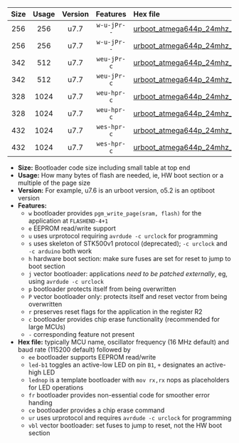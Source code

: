|Size|Usage|Version|Features|Hex file|
|:-:|:-:|:-:|:-:|:--|
|256|256|u7.7|`w-u-jPr--`|[urboot_atmega644p_24mhz_250000bps_led+b0_fr_ur_vbl.hex](https://raw.githubusercontent.com/stefanrueger/urboot.hex/main/mcus/atmega644p/fcpu_24mhz/250000_bps/urboot_atmega644p_24mhz_250000bps_led+b0_fr_ur_vbl.hex)|
|256|256|u7.7|`w-u-jPr--`|[urboot_atmega644p_24mhz_250000bps_lednop_fr_ur_vbl.hex](https://raw.githubusercontent.com/stefanrueger/urboot.hex/main/mcus/atmega644p/fcpu_24mhz/250000_bps/urboot_atmega644p_24mhz_250000bps_lednop_fr_ur_vbl.hex)|
|342|512|u7.7|`weu-jPr-c`|[urboot_atmega644p_24mhz_250000bps_ee_led+b0_fr_ce_ur_vbl.hex](https://raw.githubusercontent.com/stefanrueger/urboot.hex/main/mcus/atmega644p/fcpu_24mhz/250000_bps/urboot_atmega644p_24mhz_250000bps_ee_led+b0_fr_ce_ur_vbl.hex)|
|342|512|u7.7|`weu-jPr-c`|[urboot_atmega644p_24mhz_250000bps_ee_lednop_fr_ce_ur_vbl.hex](https://raw.githubusercontent.com/stefanrueger/urboot.hex/main/mcus/atmega644p/fcpu_24mhz/250000_bps/urboot_atmega644p_24mhz_250000bps_ee_lednop_fr_ce_ur_vbl.hex)|
|328|1024|u7.7|`weu-hpr-c`|[urboot_atmega644p_24mhz_250000bps_ee_led+b0_fr_ce_ur.hex](https://raw.githubusercontent.com/stefanrueger/urboot.hex/main/mcus/atmega644p/fcpu_24mhz/250000_bps/urboot_atmega644p_24mhz_250000bps_ee_led+b0_fr_ce_ur.hex)|
|328|1024|u7.7|`weu-hpr-c`|[urboot_atmega644p_24mhz_250000bps_ee_lednop_fr_ce_ur.hex](https://raw.githubusercontent.com/stefanrueger/urboot.hex/main/mcus/atmega644p/fcpu_24mhz/250000_bps/urboot_atmega644p_24mhz_250000bps_ee_lednop_fr_ce_ur.hex)|
|432|1024|u7.7|`wes-hpr-c`|[urboot_atmega644p_24mhz_250000bps_ee_led+b0_fr_ce.hex](https://raw.githubusercontent.com/stefanrueger/urboot.hex/main/mcus/atmega644p/fcpu_24mhz/250000_bps/urboot_atmega644p_24mhz_250000bps_ee_led+b0_fr_ce.hex)|
|432|1024|u7.7|`wes-hpr-c`|[urboot_atmega644p_24mhz_250000bps_ee_lednop_fr_ce.hex](https://raw.githubusercontent.com/stefanrueger/urboot.hex/main/mcus/atmega644p/fcpu_24mhz/250000_bps/urboot_atmega644p_24mhz_250000bps_ee_lednop_fr_ce.hex)|

- **Size:** Bootloader code size including small table at top end
- **Usage:** How many bytes of flash are needed, ie, HW boot section or a multiple of the page size
- **Version:** For example, u7.6 is an urboot version, o5.2 is an optiboot version
- **Features:**
  + `w` bootloader provides `pgm_write_page(sram, flash)` for the application at `FLASHEND-4+1`
  + `e` EEPROM read/write support
  + `u` uses urprotocol requiring `avrdude -c urclock` for programming
  + `s` uses skeleton of STK500v1 protocol (deprecated); `-c urclock` and `-c arduino` both work
  + `h` hardware boot section: make sure fuses are set for reset to jump to boot section
  + `j` vector bootloader: applications *need to be patched externally*, eg, using `avrdude -c urclock`
  + `p` bootloader protects itself from being overwritten
  + `P` vector bootloader only: protects itself and reset vector from being overwritten
  + `r` preserves reset flags for the application in the register R2
  + `c` bootloader provides chip erase functionality (recommended for large MCUs)
  + `-` corresponding feature not present
- **Hex file:** typically MCU name, oscillator frequency (16 MHz default) and baud rate (115200 default) followed by
  + `ee` bootloader supports EEPROM read/write
  + `led-b1` toggles an active-low LED on pin `B1`, `+` designates an active-high LED
  + `lednop` is a template bootloader with `mov rx,rx` nops as placeholders for LED operations
  + `fr` bootloader provides non-essential code for smoother error handing
  + `ce` bootloader provides a chip erase command
  + `ur` uses urprotocol and requires `avrdude -c urclock` for programming
  + `vbl` vector bootloader: set fuses to jump to reset, not the HW boot section

